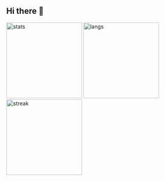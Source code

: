 ## Hi there 👋

<!--
**muzigae/muzigae** is a ✨ _special_ ✨ repository because its `README.md` (this file) appears on your GitHub profile.

Here are some ideas to get you started:

- 🔭 I’m currently working on ...
- 🌱 I’m currently learning ...
- 👯 I’m looking to collaborate on ...
- 🤔 I’m looking for help with ...
- 💬 Ask me about ...
- 📫 How to reach me: ...
- 😄 Pronouns: ...
- ⚡ Fun fact: ...
-->

<!-- github stats, most languages, streak -->
<img src="https://github-readme-stats.vercel.app/api?username=muzigae&show_icons=true&theme=tokyonight" height="200" alt="stats"/>
<img src="https://github-readme-stats.vercel.app/api/top-langs/?username=muzigae&layout=compact&theme=tokyonight" height="200" alt="langs"/>
<img src="https://streak-stats.demolab.com?user=muzigae&theme=tokyonight" height="200" alt="streak"/>
